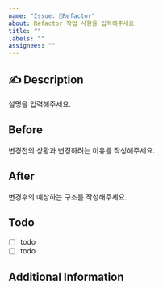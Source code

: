 ```yaml
---
name: "Issue: 🔨Refactor"
about: Refactor 작업 사항을 입력해주세요.
title: ""
labels: ""
assignees: ""
---
```


## ✍ Description

설명을 입력해주세요.

## Before

변경전의 상황과 변경하려는 이유를 작성해주세요.

## After

변경후의 예상하는 구조를 작성해주세요.

## Todo

- [ ] todo
- [ ] todo

## Additional Information
